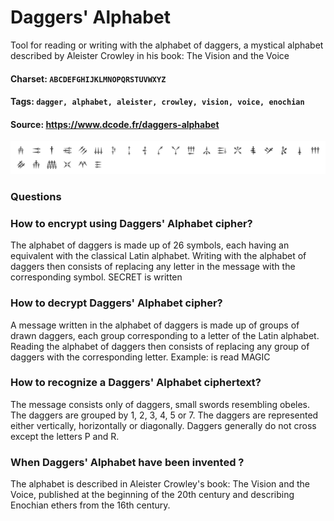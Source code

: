 # Daggers' Alphabet
Tool for reading or writing with the alphabet of daggers, a mystical alphabet described by Aleister Crowley in his book: The Vision and the Voice

#### Charset: `ABCDEFGHIJKLMNOPQRSTUVWXYZ`

#### Tags: `dagger, alphabet, aleister, crowley, vision, voice, enochian`

#### Source: https://www.dcode.fr/daggers-alphabet

![combined](./combined.png)

### Questions

### How to encrypt using Daggers' Alphabet cipher?
The alphabet of daggers is made up of 26 symbols, each having an equivalent with the classical Latin alphabet. Writing with the alphabet of daggers then consists of replacing any letter in the message with the corresponding symbol. SECRET is written

### How to decrypt Daggers' Alphabet cipher?
A message written in the alphabet of daggers is made up of groups of drawn daggers, each group corresponding to a letter of the Latin alphabet. Reading the alphabet of daggers then consists of replacing any group of daggers with the corresponding letter. Example:  is read MAGIC

### How to recognize a Daggers' Alphabet ciphertext?
The message consists only of daggers, small swords resembling obeles. The daggers are grouped by 1, 2, 3, 4, 5 or 7. The daggers are represented either vertically, horizontally or diagonally. Daggers generally do not cross except the letters P and R.

### When Daggers' Alphabet have been invented ?
The alphabet is described in Aleister Crowley's book: The Vision and the Voice, published at the beginning of the 20th century and describing Enochian ethers from the 16th century.

